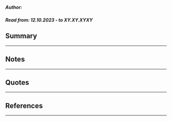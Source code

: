 
##### Author: 

##### Read from: 12.10.2023 - to XY.XY.XYXY

## Summary
---

## Notes
---

## Quotes
---

## References
---

